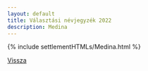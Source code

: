 ```yaml
---
layout: default
title: Választási névjegyzék 2022
description: Medina
---
```


{% include settlementHTMLs/Medina.html %}

[Vissza](./)